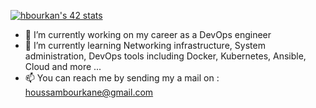 [![hbourkan's 42 stats](https://badge.mediaplus.ma/greenbinary/hbourkan)](https://github.com/oakoudad/badge42)

<!--
**houssambourkane/houssambourkane** is a ✨ _special_ ✨ repository because its `README.md` (this file) appears on your GitHub profile.

Here are some ideas to get you started:
-->

- 🔭 I’m currently working on my career as a DevOps engineer
- 🌱 I’m currently learning Networking infrastructure, System administration, DevOps tools including Docker, Kubernetes, Ansible, Cloud and more ...
- 📫 You can reach me by sending my a mail on : houssambourkane@gmail.com
